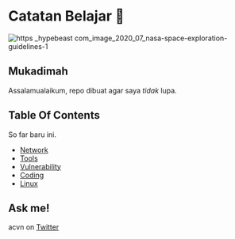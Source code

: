 # Catatan Belajar :rocket:

![https _hypebeast com_image_2020_07_nasa-space-exploration-guidelines-1](https://user-images.githubusercontent.com/52058660/89849631-14093c80-dbb3-11ea-9e04-a67d5758b904.jpg)

## Mukadimah
Assalamualaikum, repo dibuat agar saya *tidak* lupa.

## Table Of Contents
So far baru ini.
- [Network](https://github.com/acvn/b3lajar/blob/master/network.md)
- [Tools](https://github.com/acvn/b3lajar/blob/master/tool.md)
- [Vulnerability](https://github.com/acvn/b3lajar/blob/master/vuln.md)
- [Coding](https://github.com/acvn/b3lajar/blob/master/code.md)
- [Linux](https://github.com/acvn/b3lajar/blob/master/linux.md)

## Ask me!
acvn on [Twitter](https://twitter.com/aldi__satria)
